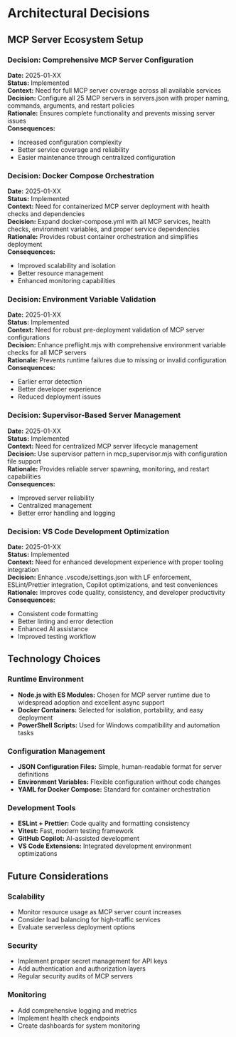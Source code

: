 # Architectural Decisions

## MCP Server Ecosystem Setup

### Decision: Comprehensive MCP Server Configuration

**Date:** 2025-01-XX  
**Status:** Implemented  
**Context:** Need for full MCP server coverage across all available services  
**Decision:** Configure all 25 MCP servers in servers.json with proper naming, commands, arguments, and restart policies  
**Rationale:** Ensures complete functionality and prevents missing server issues  
**Consequences:**

- Increased configuration complexity
- Better service coverage and reliability
- Easier maintenance through centralized configuration

### Decision: Docker Compose Orchestration

**Date:** 2025-01-XX  
**Status:** Implemented  
**Context:** Need for containerized MCP server deployment with health checks and dependencies  
**Decision:** Expand docker-compose.yml with all MCP services, health checks, environment variables, and proper service dependencies  
**Rationale:** Provides robust container orchestration and simplifies deployment  
**Consequences:**

- Improved scalability and isolation
- Better resource management
- Enhanced monitoring capabilities

### Decision: Environment Variable Validation

**Date:** 2025-01-XX  
**Status:** Implemented  
**Context:** Need for robust pre-deployment validation of MCP server configurations  
**Decision:** Enhance preflight.mjs with comprehensive environment variable checks for all MCP servers  
**Rationale:** Prevents runtime failures due to missing or invalid configuration  
**Consequences:**

- Earlier error detection
- Better developer experience
- Reduced deployment issues

### Decision: Supervisor-Based Server Management

**Date:** 2025-01-XX  
**Status:** Implemented  
**Context:** Need for centralized MCP server lifecycle management  
**Decision:** Use supervisor pattern in mcp_supervisor.mjs with configuration file support  
**Rationale:** Provides reliable server spawning, monitoring, and restart capabilities  
**Consequences:**

- Improved server reliability
- Centralized management
- Better error handling and logging

### Decision: VS Code Development Optimization

**Date:** 2025-01-XX  
**Status:** Implemented  
**Context:** Need for enhanced development experience with proper tooling integration  
**Decision:** Enhance .vscode/settings.json with LF enforcement, ESLint/Prettier integration, Copilot optimizations, and test conveniences  
**Rationale:** Improves code quality, consistency, and developer productivity  
**Consequences:**

- Consistent code formatting
- Better linting and error detection
- Enhanced AI assistance
- Improved testing workflow

## Technology Choices

### Runtime Environment

- **Node.js with ES Modules:** Chosen for MCP server runtime due to widespread adoption and excellent async support
- **Docker Containers:** Selected for isolation, portability, and easy deployment
- **PowerShell Scripts:** Used for Windows compatibility and automation tasks

### Configuration Management

- **JSON Configuration Files:** Simple, human-readable format for server definitions
- **Environment Variables:** Flexible configuration without code changes
- **YAML for Docker Compose:** Standard for container orchestration

### Development Tools

- **ESLint + Prettier:** Code quality and formatting consistency
- **Vitest:** Fast, modern testing framework
- **GitHub Copilot:** AI-assisted development
- **VS Code Extensions:** Integrated development environment optimizations

## Future Considerations

### Scalability

- Monitor resource usage as MCP server count increases
- Consider load balancing for high-traffic services
- Evaluate serverless deployment options

### Security

- Implement proper secret management for API keys
- Add authentication and authorization layers
- Regular security audits of MCP servers

### Monitoring

- Add comprehensive logging and metrics
- Implement health check endpoints
- Create dashboards for system monitoring
